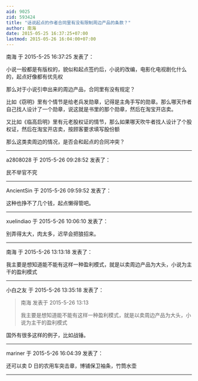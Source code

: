 ```yaml
---
aid: 9025
zid: 593424
title: "话说起点的作者合同里有没有限制周边产品的条款？"
author: 南海
date: 2015-05-25 16:37:25+07:00
lastmod: 2015-05-26 16:04:00+07:00
---
```


南海 于 2015-5-25 16:37:25 发表了：

小说一般都是有版权的，貌似和起点签约后，小说的改编，电影化电视剧化什么的，起点好像都有优先权

那么对于小说引申出来的周边产品，合同里有没有规定？

比如《窃明》里有个情节是给老兵发勋章，记得是主角手写的勋章。那么哪天作者自己找人设计了一个勋章，说这就是书里的那个勋章，然后在淘宝开店卖。

又比如《临高启明》里有元老股权证的情节，那么如果哪天吹牛者找人设计了个股权证，然后在淘宝开店卖，按顾客要求填写股份额

那么这类卖周边的情况，是否会和起点的合同冲突？

---

a2808028 于 2015-5-26 09:28:52 发表了：

民不举官不究

---

AncientSin 于 2015-5-26 09:59:52 发表了：

这种也挣不了几个钱，起点懒得管吧。

---

xuelindiao 于 2015-5-26 10:06:10 发表了：

别弄得太大，肉太多，迟早会把狼招来。

---

南海 于 2015-5-26 13:13:18 发表了：

我主要是想知道能不能有这样一种盈利模式，就是以卖周边产品为大头，小说为主干的盈利模式

---

小白之友 于 2015-5-26 13:35:18 发表了：

> 南海 发表于 2015-5-26 13:13
>
> 我主要是想知道能不能有这样一种盈利模式，就是以卖周边产品为大头，小说为主干的盈利模式

国外有很多这样的例子，比如战锤。

---

mariner 于 2015-5-26 16:04:39 发表了：

还可以卖 D 日的农用车突击章，博铺保卫袖条，竹筒水壶

---
